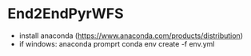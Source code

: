 # End2EndPyrWFS
- install anaconda (https://www.anaconda.com/products/distribution)
- if windows: anaconda promprt
conda env create -f env.yml
